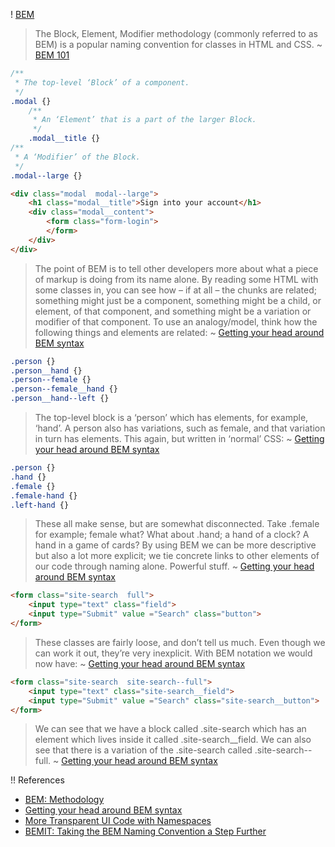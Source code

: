 ! [BEM](https://en.bem.info)
> The Block, Element, Modifier methodology (commonly referred to as BEM) is a popular naming convention for classes in HTML and CSS. ~ [BEM 101](https://css-tricks.com/bem-101)

```css
/**
 * The top-level ‘Block’ of a component.
 */
.modal {}
    /**
     * An ‘Element’ that is a part of the larger Block.
     */
    .modal__title {}
/**
 * A ‘Modifier’ of the Block.
 */
.modal--large {}
```

```html
<div class="modal  modal--large">
    <h1 class="modal__title">Sign into your account</h1>
    <div class="modal__content">
        <form class="form-login">
        </form>
    </div>
</div>
```

> The point of BEM is to tell other developers more about what a piece of markup is doing from its name alone. By reading some HTML with some classes in, you can see how – if at all – the chunks are related; something might just be a component, something might be a child, or element, of that component, and something might be a variation or modifier of that component. To use an analogy/model, think how the following things and elements are related: ~ [Getting your head around BEM syntax](https://csswizardry.com/2013/01/mindbemding-getting-your-head-round-bem-syntax)

```css
.person {}
.person__hand {}
.person--female {}
.person--female__hand {}
.person__hand--left {}
```
> The top-level block is a ‘person’ which has elements, for example, ‘hand’. A person also has variations, such as female, and that variation in turn has elements. This again, but written in ‘normal’ CSS: ~ [Getting your head around BEM syntax](https://csswizardry.com/2013/01/mindbemding-getting-your-head-round-bem-syntax)

```css
.person {}
.hand {}
.female {}
.female-hand {}
.left-hand {}
```

> These all make sense, but are somewhat disconnected. Take .female for example; female what? What about .hand; a hand of a clock? A hand in a game of cards? By using BEM we can be more descriptive but also a lot more explicit; we tie concrete links to other elements of our code through naming alone. Powerful stuff. ~ [Getting your head around BEM syntax](https://csswizardry.com/2013/01/mindbemding-getting-your-head-round-bem-syntax)

```html
<form class="site-search  full">
    <input type="text" class="field">
    <input type="Submit" value ="Search" class="button">
</form>
```
> These classes are fairly loose, and don’t tell us much. Even though we can work it out, they’re very inexplicit. With BEM notation we would now have: ~ [Getting your head around BEM syntax](https://csswizardry.com/2013/01/mindbemding-getting-your-head-round-bem-syntax)

```html
<form class="site-search  site-search--full">
    <input type="text" class="site-search__field">
    <input type="Submit" value ="Search" class="site-search__button">
</form>
```

> We can see that we have a block called .site-search which has an element which lives inside it called .site-search__field. We can also see that there is a variation of the .site-search called .site-search--full. ~ [Getting your head around BEM syntax](https://csswizardry.com/2013/01/mindbemding-getting-your-head-round-bem-syntax)

!! References
* [BEM: Methodology](https://en.bem.info/methodology)
* [Getting your head around BEM syntax](https://csswizardry.com/2013/01/mindbemding-getting-your-head-round-bem-syntax)
* [More Transparent UI Code with Namespaces](https://csswizardry.com/2015/03/more-transparent-ui-code-with-namespaces)
* [BEMIT: Taking the BEM Naming Convention a Step Further](https://csswizardry.com/2015/08/bemit-taking-the-bem-naming-convention-a-step-further)

